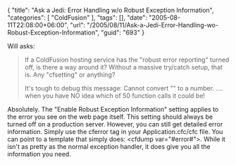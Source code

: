 {
	"title": "Ask a Jedi: Error Handling w/o Robust Exception Information",
	"categories": [
		"ColdFusion"
	],
	"tags": [],
	"date": "2005-08-11T22:08:00+06:00",
	"url": "/2005/08/11/Ask-a-Jedi-Error-Handling-wo-Robust-Exception-Information",
	"guid": "693"
}

Will asks:

<blockquote>
If a ColdFusion hosting service has the "robust error reporting" turned off, is there a way around it?  Without a massive try/catch setup, that is.  Any "cfsetting" or anything?
 
It's tough to debug this message:  Cannot convert "" to a number.     .... when you have NO idea which of 50 function calls it could be!
</blockquote>

Absolutely. The "Enable Robust Exception Information" setting applies to the error you see on the web page itself. This setting should always be turned off on a production server. However, you can still get detailed error information. Simply use the cferror tag in your Application.cfc/cfc file. You can point to a template that simply does: &lt;cfdump var="#error#"&gt;. While it isn't as pretty as the normal exception handler, it does give you all the information you need.